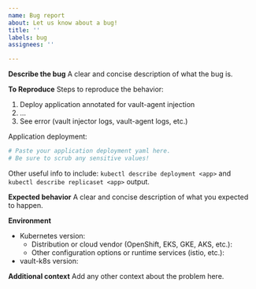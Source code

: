 ```yaml
---
name: Bug report
about: Let us know about a bug!
title: ''
labels: bug
assignees: ''

---
```


<!-- Please reserve GitHub issues for bug reports and feature requests.

For questions, the best place to get answers is on our [discussion forum](https://discuss.hashicorp.com/c/vault), as they will get more visibility from experienced users than the issue tracker.

Please note: We take Vault's security and our users' trust very seriously. If you believe you have found a security issue in Vault Helm, _please responsibly disclose_ by contacting us at [security@hashicorp.com](mailto:security@hashicorp.com).

-->

**Describe the bug**
A clear and concise description of what the bug is.

**To Reproduce**
Steps to reproduce the behavior:
1. Deploy application annotated for vault-agent injection
2. ...
4. See error (vault injector logs, vault-agent logs, etc.)

Application deployment:

```yaml
# Paste your application deployment yaml here.
# Be sure to scrub any sensitive values!
```

Other useful info to include: `kubectl describe deployment <app>` and `kubectl describe replicaset <app>` output.

**Expected behavior**
A clear and concise description of what you expected to happen.

**Environment**
* Kubernetes version: 
  * Distribution or cloud vendor (OpenShift, EKS, GKE, AKS, etc.):
  * Other configuration options or runtime services (istio, etc.):
* vault-k8s version:

**Additional context**
Add any other context about the problem here.

